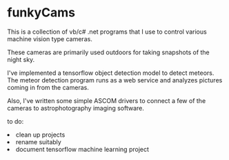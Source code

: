 # funkyCams

This is a collection of vb/c# .net programs that I use to control various machine vision type cameras.

These cameras are primarily used outdoors for taking snapshots of the night sky.

I've implemented a tensorflow object detection model to detect meteors.  The meteor detection program runs as a web service and analyzes pictures coming in from the cameras.

Also, I've written some simple ASCOM drivers to connect a few of the cameras to astrophotography imaging software. 

to do:
<li>clean up projects
<li>rename suitably
<li>document tensorflow machine learning project

